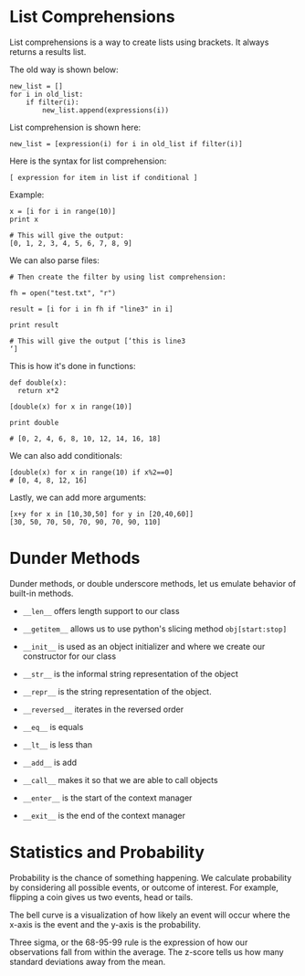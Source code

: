 # List Comprehensions

List comprehensions is a way to create lists using brackets. It always returns a results list.

The old way is shown below:
```
new_list = []
for i in old_list:
    if filter(i):
        new_list.append(expressions(i))
```

List comprehension is shown here:

```
new_list = [expression(i) for i in old_list if filter(i)]
```

Here is the syntax for list comprehension:

```
[ expression for item in list if conditional ]
```

Example: 
```
x = [i for i in range(10)]
print x

# This will give the output:
[0, 1, 2, 3, 4, 5, 6, 7, 8, 9]
```

We can also parse files:

```
# Then create the filter by using list comprehension:

fh = open("test.txt", "r")

result = [i for i in fh if "line3" in i]

print result

# This will give the output [‘this is line3
‘]
```

This is how it's done in functions:

```
def double(x):
  return x*2

[double(x) for x in range(10)]

print double

# [0, 2, 4, 6, 8, 10, 12, 14, 16, 18]

```
We can also add conditionals:
```
[double(x) for x in range(10) if x%2==0]
# [0, 4, 8, 12, 16]
```

Lastly, we can add more arguments:

```
[x+y for x in [10,30,50] for y in [20,40,60]]
[30, 50, 70, 50, 70, 90, 70, 90, 110]
```

# Dunder Methods

Dunder methods, or double underscore methods, let us emulate behavior of built-in methods.

- `__len__` offers length support to our class

- `__getitem__` allows us to use python's slicing method `obj[start:stop]`

- `__init__` is used as an object initializer and where we create our constructor for our class

- `__str__` is the informal string representation of the object

- `__repr__` is the string representation of the object. 

- `__reversed__` iterates in the reversed order

- `__eq__` is equals

- `__lt__` is less than

- `__add__` is add

- `__call__` makes it so that we are able to call objects

- `__enter__` is the start of the context manager

- `__exit__` is the end of the context manager

# Statistics and Probability
Probability is the chance of something happening. We calculate probability by considering all possible events, or outcome of interest. For example, flipping a coin gives us two events, head or tails.

The bell curve is a visualization of how likely an event will occur where the x-axis is the event and the y-axis is the probability. 

Three sigma, or the 68-95-99 rule is the expression of how our observations fall from within the average. The z-score tells us how many standard deviations away from the mean. 
